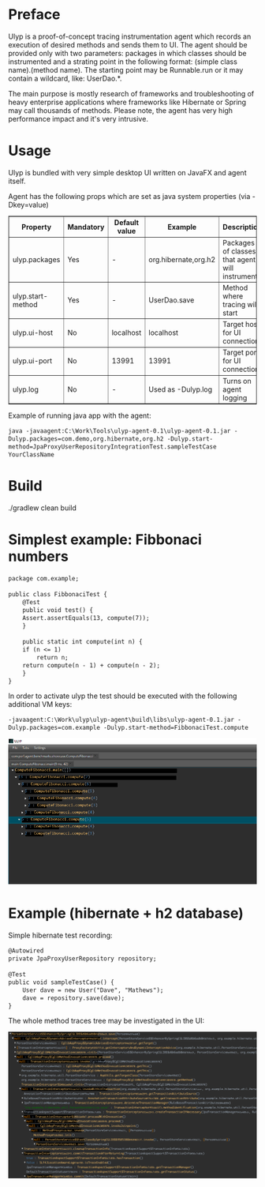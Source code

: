 # Preface
Ulyp is a proof-of-concept tracing instrumentation agent which records an execution of desired methods and sends them to UI. The agent should be provided only with two parameters: packages in which classes should be instrumented and a strating point in the following format: (simple class name).(method name). The starting point may be Runnable.run or it may contain a wildcard, like: UserDao.*.

The main purpose is mostly research of frameworks and  troubleshooting of heavy enterprise applications where frameworks like Hibernate or Spring may call thousands of methods. 
Please note, the agent has very high performance impact and it's very intrusive.

# Usage
Ulyp is bundled with very simple desktop UI written on JavaFX and agent itself.

Agent has the following props which are set as java system properties (via -Dkey=value)

<table border="1">
<tr>
		<th>Property</th>
		<th>Mandatory</th>
		<th>Default value</th>
		<th>Example</th>
		<th>Description</th>
</tr>
<tr><td>ulyp.packages</td><td>Yes</td><td>-</td><td>org.hibernate,org.h2</td><td>Packages of classes that agent will instrument</td></tr>
<tr><td>ulyp.start-method</td><td>Yes</td><td>-</td><td>UserDao.save</td><td>Method where tracing will start</td></tr>
<tr><td>ulyp.ui-host</td><td>No</td><td>localhost</td><td>localhost</td><td>Target host for UI connection</td></tr>
<tr><td>ulyp.ui-port</td><td>No</td><td>13991</td><td>13991</td><td>Target port for UI connection</td></tr>
<tr><td>ulyp.log</td><td>No</td><td>-</td><td>Used as -Dulyp.log</td><td>Turns on agent logging</td></tr>
</table>

Example of running java app with the agent:

	java -javaagent:C:\Work\Tools\ulyp-agent-0.1\ulyp-agent-0.1.jar -Dulyp.packages=com.demo,org.hibernate,org.h2 -Dulyp.start-method=JpaProxyUserRepositoryIntegrationTest.sampleTestCase YourClassName

# Build

./gradlew clean build

# Simplest example: Fibbonaci numbers

	package com.example;

	public class FibbonaciTest {
	    @Test
	    public void test() {
		Assert.assertEquals(13, compute(7));
	    }

	    public static int compute(int n) {
		if (n <= 1)
		    return n;
		return compute(n - 1) + compute(n - 2);
	    }
	}

In order to activate ulyp the test should be executed with the following additional VM keys: 

	-javaagent:C:\Work\ulyp\ulyp-agent\build\libs\ulyp-agent-0.1.jar -Dulyp.packages=com.example -Dulyp.start-method=FibbonaciTest.compute

![Ulyp UI](https://github.com/0xaa4eb/ulyp/blob/master/images/fibbonaci.png)

# Example (hibernate + h2 database)
Simple hibernate test recording:
 
 	@Autowired
	private JpaProxyUserRepository repository;
  
	@Test
	public void sampleTestCase() {
		User dave = new User("Dave", "Mathews");
		dave = repository.save(dave);
	}
  
The whole method traces tree may be investigated in the UI:

![Ulyp UI](https://github.com/0xaa4eb/ulyp/blob/master/images/hibernate.png)
